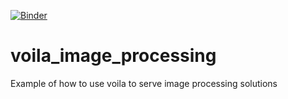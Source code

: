 [![Binder](https://mybinder.org/badge_logo.svg)](https://mybinder.org/v2/gh/guiwitz/voila_image_processing/master)

# voila_image_processing
Example of how to use voila to serve image processing solutions
